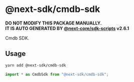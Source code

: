 # @next-sdk/cmdb-sdk

**DO NOT MODIFY THIS PACKAGE MANUALLY.**  
**IT IS AUTO GENERATED BY [@next-core/sdk-scripts] v2.6.1**

Cmdb SDK.

## Usage

```bash
yarn add @next-sdk/cmdb-sdk
```

```ts
import * as CmdbSdk from "@next-sdk/cmdb-sdk";
```

[@next-core/sdk-scripts]: https://github.com/easyops-cn/next-core/tree/master/packages/sdk-scripts
